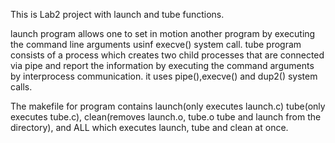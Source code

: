 This is Lab2 project with launch and tube functions.

launch program allows one to set in motion another program by executing the command line arguments usinf execve() system call.
tube program consists of a process which creates two child processes that are connected via pipe and report the information by executing the command arguments by interprocess communication. it uses pipe(),execve() and dup2() system calls.

The makefile for program contains launch(only executes launch.c) tube(only executes tube.c), clean(removes launch.o, tube.o tube and launch from the directory), and ALL which executes launch, tube and clean at once.
